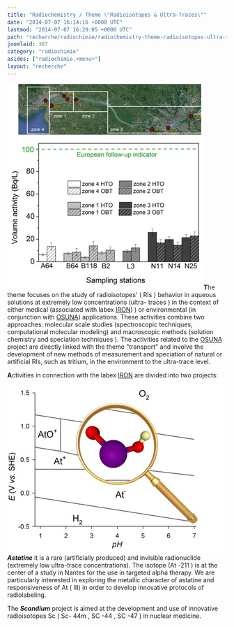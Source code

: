 ```yaml
---
title: "Radiochemistry / Theme \"Radioisotopes & Ultra-Traces\""
date: "2014-07-07 16:14:16 +0000 UTC"
lastmod: "2014-07-07 16:20:05 +0000 UTC"
path: "recherche/radiochimie/radiochemistry-theme-radioisotopes-ultra-traces.en.md"
joomlaid: 387
category: "radiochimie"
asides: ["radiochimie.+menu+"]
layout: "recherche"
---
```

![isotopes-1](images/isotopes-1.jpg)**T**he theme focuses on the study of radioisotopes' ( RIs ) behavior in aqueous solutions at extremely low concentrations (ultra- traces ) in the context of either medical (associated with labex [IRON](http://www.labex-iron.com/)) ) or environmental (in conjunction with [OSUNA](http://www.osuna.univ-nantes.fr/)) applications. These activities combine two approaches: molecular scale studies (spectroscopic techniques, computational molecular modeling) and macroscopic methods (solution chemistry and speciation techniques ). The activities related to the [OSUNA](http://www.osuna.univ-nantes.fr/) project are directly linked with the theme "transport" and involve the development of new methods of measurement and speciation of natural or artificial RIs, such as tritium, in the environment to the ultra-trace level.

**A**ctivities in connection with the labex [IRON](http://www.labex-iron.com/) are divided into two projects:

![isotopes-2](images/isotopes-2.jpg)_**Astatine**_ it is a rare (artificially produced) and invisible radionuclide (extremely low ultra-trace concentrations). The isotope (At -211 ) is at the center of a study in Nantes for the use in targeted alpha therapy. We are particularly interested in exploring the metallic character of astatine and responsiveness of At ( III) in order to develop innovative protocols of radiolabeling.

The **_Scandium_** project is aimed at the development and use of innovative radioisotopes Sc ( Sc- 44m , SC -44 , SC -47 ) in nuclear medicine.
